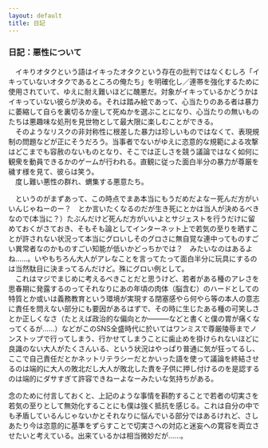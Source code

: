 ```yaml
---
layout: default
title: 日記
---
```

### 日記：悪性について
　イキりオタクという語はイキったオタクという存在の批判ではなくむしろ「イキっていないオタクであるところの俺たち」を明確化し／連帯を強化するために使用されていて、ゆえに耐え難いほどに醜悪だ。対象がイキっているかどうかはイキっていない彼らが決める。それは踏み絵であって、心当たりのある者は暴力に萎縮して自らを裏切るか座して死ぬかを選ぶことになり、心当たりの無いものたちは悪趣味な処刑を見世物として最大限に楽しむことができる。  
　そのようなリスクの非対称性に根差した暴力は珍しいものではなくて、表現規制の問題などが正にそうだろう。当事者でないがゆえに恣意的な規範による攻撃はどこまでも容赦のないものとなり、そこでは正しさを競う議論ではなく如何に観衆を動員できるかのゲームが行われる。直観に従った面白半分の暴力が尊厳を穢す様を見て、彼らは笑う。  
　度し難い悪性の群れ、蝟集する悪意たち。  
  
　というのがまずあって、この時点でまあ本当にもうだめだよなー死んだ方がいいんじゃねーのー？　とか言いたくなるのだが生き死にとかは当人が決めるべきなので(本当に？）たぶんだけど死んだ方がいいよとサジェストを行うだけに留めておくがさておき、そもそも論としてインターネット上で若気の至りを晒すことが許されない状況って本当にグロいしそのグロさに無自覚な連中ってものすごい異常者なのかものすごい知能が低いかどっちかでは？　みたいなのはあるよね……。いやもちろん大人がアレなことを言ってたって面白半分に玩具にするのは当然駄目に決まってるんだけど。殊にグロい例として。  
　これはマジでまじめに考えるべきことだと思うけど、若者がある種のアレさを思春期に発露するのってそれなりにあの年頃の肉体（脳含む）のハードとしての特質とか或いは義務教育という環境が実現する閉塞感やら何やら等の本人の意志に責任を問えない部分にも要因があるはずで、その時に生じたある種の可笑しさとか正しくなさ（たとえば政治的な偏向とか―――などと書くと僕の胃が痛くなってくるが……）などがこのSNS全盛時代に於いてはワンミスで尊厳陵辱までノンストップで行ってしまう、行かせてしまうことに歯止めを掛けられないほどに良識のない大人がたくさんいる、という状況はやっぱり普通に気が狂ってるし、ここで自己責任だとかネットリテラシーだとかいった語を使って議論を終結させるのは端的に大人の敗北だし大人が敗北した責を子供に押し付けるのを是認するのは端的にダサすぎて許容できねーよなーみたいな気持ちがある。  
  
  念のために付言しておくと、上記のような事情を斟酌することで若者の切実さを若気の至りとして無効化することにも僕は強く抵抗を感じる。これは自分の中でも矛盾しているんじゃないかとそれなりに悩んでいる部分ではあるけれど、さしあたり今は恣意的に基準をずらすことで切実さへの対応と迷妄への寛容を両立させたいと考えている。出来ているかは相当微妙だが……。
